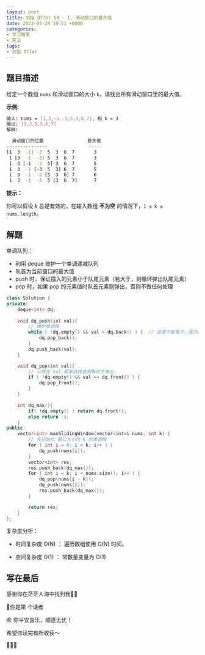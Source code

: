 ```yaml
---
layout: post
title: 剑指 Offer 59 - I. 滑动窗口的最大值
date: 2023-04-24 19:51 +0800
categories:
- 学习随笔
- 算法
tags:
- 剑指 Offer
---
```


## 题目描述

给定一个数组 `nums` 和滑动窗口的大小 `k`，请找出所有滑动窗口里的最大值。

**示例:**

```bash
输入: nums = [1,3,-1,-3,5,3,6,7], 和 k = 3
输出: [3,3,5,5,6,7] 
解释: 

  滑动窗口的位置                最大值
---------------               -----
[1  3  -1] -3  5  3  6  7       3
 1 [3  -1  -3] 5  3  6  7       3
 1  3 [-1  -3  5] 3  6  7       5
 1  3  -1 [-3  5  3] 6  7       5
 1  3  -1  -3 [5  3  6] 7       6
 1  3  -1  -3  5 [3  6  7]      7
```

 

**提示：**

你可以假设 *k* 总是有效的，在输入数组 **不为空** 的情况下，`1 ≤ k ≤ nums.length`。

## 解题

单调队列：

-  利用 deque 维护一个单调递减队列
- 队首为当前窗口的最大值
- push 时，保证插入的元素小于队尾元素（若大于，则循环弹出队尾元素）
- pop 时，如果 pop 的元素值时队首元素则弹出，否则不做任何处理

```c++
class Solution {
private:
    deque<int> dq;
    
    void dq_push(int val){
        // 维护单调栈
        while ( !dq.empty() && val > dq.back() ) {  // 这里不能等于，因为数组中可能有重复
            dq.pop_back();
        }
        dq.push_back(val);
    }

    void dq_pop(int val){
        // 只有在 val 和单调栈首相等时才弹出
        if ( !dq.empty() && val == dq.front() ) {
            dq.pop_front();
        }
    }

    int dq_max(){
        if( !dq.empty() ) return dq.front();
        else return -1;
    }
public:
    vector<int> maxSlidingWindow(vector<int>& nums, int k) {
        // 先初始化 窗口大小为 k 的单调栈
        for ( int i = 0; i < k; i++ ) {
            dq_push(nums[i]);
        }
        vector<int> res;
        res.push_back(dq_max());
        for ( int i = k; i < nums.size(); i++ ) {
            dq_pop(nums[i - k]);
            dq_push(nums[i]);
            res.push_back(dq_max());
        }

        return res;
    }
};
```



复杂度分析：

- 时间复杂度 O(N) ： 遍历数组使用 O(N) 时间。

- 空间复杂度 O(1) ： 常数量变量为 O(1)



## 写在最后

感谢你在茫茫人海中找到我🕵🏼

<script async src="//busuanzi.ibruce.info/busuanzi/2.3/busuanzi.pure.mini.js"></script>

<link rel="stylesheet" href="https://use.fontawesome.com/releases/v5.3.1/css/all.css" integrity="sha384-mzrmE5qonljUremFsqc01SB46JvROS7bZs3IO2EmfFsd15uHvIt+Y8vEf7N7fWAU" crossorigin="anonymous">

<span id="busuanzi_container_page_pv">🎉你是第 <span id="busuanzi_value_page_pv"><i class="fa fa-spinner fa-spin"></i>  </span> 个读者

㊗️ 你平安喜乐，顺遂无忧！

希望你读完有所收获～

🥂🥂🥂 
